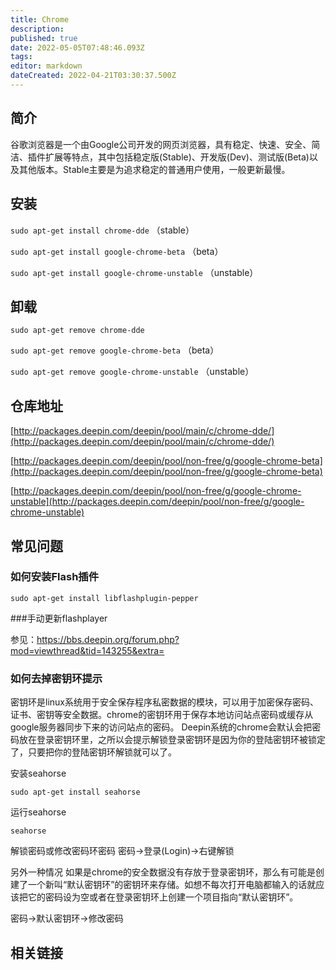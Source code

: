 ```yaml
---
title: Chrome
description: 
published: true
date: 2022-05-05T07:48:46.093Z
tags: 
editor: markdown
dateCreated: 2022-04-21T03:30:37.500Z
---
```


## 简介

谷歌浏览器是一个由Google公司开发的网页浏览器，具有稳定、快速、安全、简洁、插件扩展等特点，其中包括稳定版(Stable)、开发版(Dev)、测试版(Beta)以及其他版本。Stable主要是为追求稳定的普通用户使用，一般更新最慢。

## 安装

`sudo apt-get install chrome-dde`  （stable）

`sudo apt-get install google-chrome-beta`  （beta）

`sudo apt-get install google-chrome-unstable`  （unstable）

## 卸载

`sudo apt-get remove chrome-dde`

`sudo apt-get remove google-chrome-beta`  （beta）

`sudo apt-get remove google-chrome-unstable`  （unstable）

## 仓库地址

[http://packages.deepin.com/deepin/pool/main/c/chrome-dde/](http://packages.deepin.com/deepin/pool/main/c/chrome-dde/)

[http://packages.deepin.com/deepin/pool/non-free/g/google-chrome-beta](http://packages.deepin.com/deepin/pool/non-free/g/google-chrome-beta)

[http://packages.deepin.com/deepin/pool/non-free/g/google-chrome-unstable](http://packages.deepin.com/deepin/pool/non-free/g/google-chrome-unstable)


## 常见问题


### 如何安装Flash插件

`sudo apt-get install libflashplugin-pepper`

###手动更新flashplayer

参见：https://bbs.deepin.org/forum.php?mod=viewthread&tid=143255&extra=

### 如何去掉密钥环提示

密钥环是linux系统用于安全保存程序私密数据的模块，可以用于加密保存密码、证书、密钥等安全数据。chrome的密钥环用于保存本地访问站点密码或缓存从google服务器同步下来的访问站点的密码。
Deepin系统的chrome会默认会把密码放在登录密钥环里，之所以会提示解锁登录密钥环是因为你的登陆密钥环被锁定了，只要把你的登陆密钥环解锁就可以了。

 安装seahorse

`sudo apt-get install seahorse`
 
运行seahorse

`seahorse`
 
解锁密码或修改密码环密码
密码->登录(Login)->右键解锁

另外一种情况
如果是chrome的安全数据没有存放于登录密钥环，那么有可能是创建了一个新叫“默认密钥环”的密钥环来存储。如想不每次打开电脑都输入的话就应该把它的密码设为空或者在登录密钥环上创建一个项目指向“默认密钥环”。

密码->默认密钥环->修改密码

## 相关链接